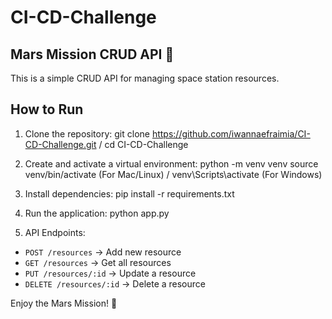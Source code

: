 # CI-CD-Challenge
## Mars Mission CRUD API 🚀

This is a simple CRUD API for managing space station resources.

## How to Run

1. Clone the repository:
git clone https://github.com/iwannaefraimia/CI-CD-Challenge.git / cd CI-CD-Challenge

3. Create and activate a virtual environment:
python -m venv venv source venv/bin/activate (For Mac/Linux) / venv\Scripts\activate (For Windows)

3. Install dependencies:
pip install -r requirements.txt

4. Run the application:
python app.py

5. API Endpoints:
- `POST /resources` → Add new resource
- `GET /resources` → Get all resources
- `PUT /resources/:id` → Update a resource
- `DELETE /resources/:id` → Delete a resource

Enjoy the Mars Mission! 🚀
